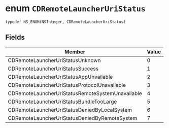 # enum `CDRemoteLauncherUriStatus`

`typedef NS_ENUM(NSInteger, CDRemoteLauncherUriStatus)`

## Fields

 Member                        | Value                                
--------------------------------|---------------------------------------------
CDRemoteLauncherUriStatusUnknown | 0
CDRemoteLauncherUriStatusSuccess | 1
CDRemoteLauncherUriStatusAppUnvailable | 2
CDRemoteLauncherUriStatusProtocolUnavailable | 3
CDRemoteLauncherUriStatusRemoteSystemUnavailable | 4
CDRemoteLauncherUriStatusBundleTooLarge | 5
CDRemoteLauncherUriStatusDeniedByLocalSystem | 6
CDRemoteLauncherUriStatusDeniedByRemoteSystem | 7